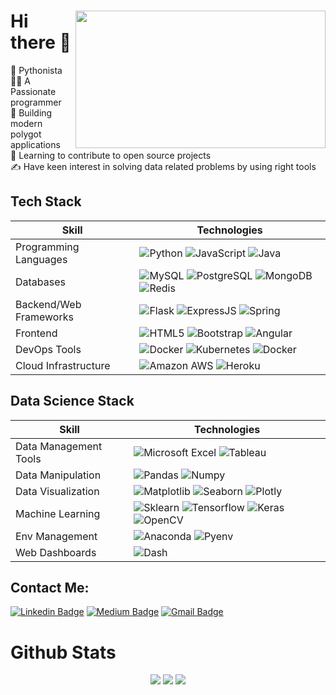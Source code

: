 <div style="inline">
 <img src="https://user-images.githubusercontent.com/46290944/166142789-5a8619e1-7693-4c12-8e2b-ac7e0de97f74.png" width="400px" height="220px" align="right">
<h1> Hi there 👋 </h1>
<p> 
🐍 Pythonista <br>
👨‍💻 A Passionate programmer <br>
🎢 Building modern polygot applications <br>
👶 Learning to contribute to open source projects <br> 
✍️ Have keen interest in solving data related problems by using right tools <br>
</p>

</div>

## Tech Stack 
| Skill | Technologies |
| --- | --- |
| Programming Languages | ![Python](https://img.shields.io/badge/-Python-yellow?style=curved-square&logo=Python) ![JavaScript](https://img.shields.io/badge/-JavaScript-blue?style=curved-square&logo=JavaScript) ![Java](https://img.shields.io/badge/-Java-brown?style=curved-square&logo=Java) |
| Databases | ![MySQL](https://img.shields.io/badge/-MySQL-white?style=flat-square&logo=mysql) ![PostgreSQL](https://img.shields.io/badge/-PostgreSQL-pink?style=flat-square&logo=PostgreSQL) ![MongoDB](https://img.shields.io/badge/-MongoDB-blue?style=flat-square&logo=mongodb) ![Redis](https://img.shields.io/badge/-Redis-black?style=flat-square&logo=Redis) |
| Backend/Web Frameworks | ![Flask](https://img.shields.io/badge/-flask-black?style=flat-square&logo=flask) ![ExpressJS](https://img.shields.io/badge/-NodeJS-darkgreen?style=flat-square&logo=NodeJS) ![Spring](https://img.shields.io/badge/-Spring-white?style=flat-square&logo=Spring) |
| Frontend  | ![HTML5](https://img.shields.io/badge/-HTML5-E34F26?style=flat-square&logo=html5&logoColor=white) ![Bootstrap](https://img.shields.io/badge/-Bootstrap-563D7C?style=flat-square&logo=bootstrap) ![Angular](https://img.shields.io/badge/-Angular-E34F26?style=flat-square&logo=Angular&logoColor=pink) |
 | DevOps Tools | ![Docker](https://img.shields.io/badge/-Docker-black?style=flat-square&logo=docker) ![Kubernetes](https://img.shields.io/badge/-kuberentes-darkblue?style=flat-square&logo=kubernetes) ![Docker](https://img.shields.io/badge/-terraform-black?style=flat-square&logo=terraform) |
 | Cloud Infrastructure | ![Amazon AWS](https://img.shields.io/badge/Amazon%20AWS-232F3E?style=flat-square&logo=amazon-aws) ![Heroku](https://img.shields.io/badge/-Heroku-430098?style=flat-square&logo=heroku) |
  

## Data Science Stack 
| Skill | Technologies |
| --- | --- |
|  Data Management Tools   |  ![Microsoft Excel](https://img.shields.io/badge/-MSExcel-darkgreen?style=flat-square&logo=MSExcel) ![Tableau](https://img.shields.io/badge/-Tableau-grey?style=flat-square&logo=Tableau)   |
| Data Manipulation | ![Pandas](https://img.shields.io/badge/-Pandas-black?style=flat-square&logo=Pandas) ![Numpy](https://img.shields.io/badge/-Numpy-grey?style=flat-square&logo=Numpy) |
| Data Visualization | ![Matplotlib](https://img.shields.io/badge/-Matplotlib-red?style=flat-square&logo=Matplotlib) ![Seaborn](https://img.shields.io/badge/-Seaborn-pink?style=flat-square&logo=Seaborn) ![Plotly](https://img.shields.io/badge/-Plotly-blue?style=flat-square&logo=Plotly) |
| Machine Learning| ![Sklearn](https://img.shields.io/badge/-Sklearn-black?style=flat-square&logo=scikit-learn) ![Tensorflow](https://img.shields.io/badge/-Tensorflow-darkgreen?style=flat-square&logo=Tensorflow) ![Keras](https://img.shields.io/badge/-Keras-grey?style=flat-square&logo=Keras) ![OpenCV](https://img.shields.io/badge/-OpenCV-darkgreen?style=flat-square&logo=OpenCV) |
| Env Management | ![Anaconda](https://img.shields.io/badge/-Anaconda-darkblue?style=flat-square&logo=Anaconda) ![Pyenv](https://img.shields.io/badge/-pyenv-white?style=flat-square&logo=pyenv) |
| Web Dashboards | ![Dash](https://img.shields.io/badge/-Dash-black?style=flat-square&logo=Dash) |







## Contact Me:
[![Linkedin Badge](https://img.shields.io/badge/-mitultandon-blue?style=flat-square&logo=Linkedin&logoColor=white&link=https://www.linkedin.com/in/mitul-tandon-240842177/)](https://www.linkedin.com/in/mitul-tandon-240842177/)
[![Medium Badge](https://img.shields.io/badge/-@mitultandon-03a57a?style=flat-square&labelColor=000000&logo=Medium&link=https://medium.com/@mitultandon)](https://medium.com/@mitultandon)
[![Gmail Badge](https://img.shields.io/badge/-mitultandon@gmail.com-c14438?style=flat-square&logo=Gmail&logoColor=white&link=mailto:mitultandon@gmail.com)](mailto:mitultandon@gmail.com)
  

<h1> Github Stats </h1>
<p align="center">
  <img src ="https://github-readme-stats.vercel.app/api?username=mitul01&show_icons=true&count_private=true&theme=darcula&hide_border=true&hide=issues,contribs&bg_color=00000000">
  <img src ="https://github-readme-stats.vercel.app/api/top-langs/?username=mitul01&layout=compact&hide_border=true&theme=darcula&bg_color=00000000&langs_count=6&hide=jupyter%20notebook,tex,css,php">
  <img src ="https://github-readme-streak-stats.herokuapp.com?user=mitul01&theme=darcula&hide_border=true&background=FFFFFF00">
  <br>
  <br>
</p>
<!--
**mitul01/mitul01** is a ✨ _special_ ✨ repository because its `README.md` (this file) appears on your GitHub profile.
-->

